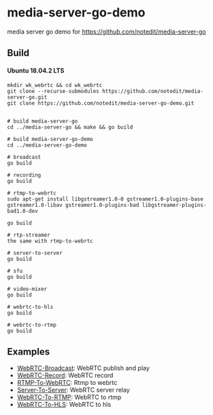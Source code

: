 # media-server-go-demo


media server go demo  for  https://github.com/notedit/media-server-go



## Build 
#### Ubuntu 18.04.2 LTS
```shell
mkdir wk_webrtc && cd wk_webrtc
git clone --recurse-submodules https://github.com/notedit/media-server-go.git
git clone https://github.com/notedit/media-server-go-demo.git


# build media-server-go
cd ../media-server-go && make && go build 

# build media-server-go-demo
cd ../media-server-go-demo

# broadcast 
go build 

# recording
go build 

# rtmp-to-webrtc 
sudo apt-get install libgstreamer1.0-0 gstreamer1.0-plugins-base gstreamer1.0-libav gstreamer1.0-plugins-bad libgstreamer-plugins-bad1.0-dev 

go build

# rtp-streamer
the same with rtmp-to-webrtc 

# server-to-server 
go build 

# sfu
go build 

# video-mixer
go build 

# webrtc-to-hls
go build

# webrtc-to-rtmp
go build 

```

## Examples

- [WebRTC-Broadcast](https://github.com/notedit/media-server-go-demo/tree/master/broadcast): WebRTC publish and play 
- [WebRTC-Record](https://github.com/notedit/media-server-go-demo/tree/master/recording): WebRTC record
- [RTMP-To-WebRTC](https://github.com/notedit/media-server-go-demo/tree/master/rtmp-to-webrtc): Rtmp to webrtc
- [Server-To-Server](https://github.com/notedit/media-server-go-demo/tree/master/server-to-server): WebRTC server relay
- [WebRTC-To-RTMP](https://github.com/notedit/media-server-go-demo/tree/master/webrtc-to-rtmp): WebRTC to rtmp
- [WebRTC-To-HLS](https://github.com/notedit/media-server-go-demo/tree/master/webrtc-to-hls): WebRTC to hls
